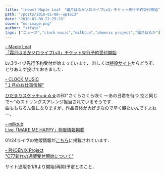 ```yaml
---
title: "[news] Maple Leaf 「霜月はるかソロライブLv3」チケット先行予約受付開始"
path: "/posts/2010-01-08--wp1613"
date: "2010-01-08 21:29:28"
cover: "no-image.png"
author: "stfate"
tags: ["ニュース","clock music","milktub","phoenix project","霜月はるか"]
---
```


<style type="text/css">
<!--
p {white-space: pre-wrap};
-->
</style>

<a  href="http://shimotsukin.com/" target="_blank">- Maple Leaf 「霜月はるかソロライブLv3」チケット先行予約受付開始</a>
<div >Lv.3ライヴ先行予約受付が始まっています．
詳しくは<a href="http://shimotsukin.com/live/">特設サイト</a>からどうぞ．
<div >とりあえず投げておきました．</div></div>

<a  href="http://clock-music.net/" target="_blank">- CLOCK MUSIC "１月のお仕事情報"</a>
<div ><a href="http://www.tbs.co.jp/anime/hidamari/">ひだまりスケッチ×☆☆☆</a>のED"さくらさくら咲く ～あの日君を待つ 空と同じで～"のストリングスアレンジ担当されているそうです．
<div >曲ももちろん気になりますが，作品自体が大好きなので早く観たいんですよねー．</div></div>

<a  href="http://www.milktub.com/" target="_blank">- milktub Live「MAKE ME HAPPY」物販情報掲載</a>
<div >01/24ライヴの物販情報が<a href="http://milktub.com/archive/0912_owest/index.html">こちら</a>に掲載されています．</div>

<a  href="http://www.p-pr.info/" target="_blank">- PHOENIX Project "C77新作の通販受付開始について"</a>
<div >サイト通販を1/8より開始(再開)予定とのこと．</div>